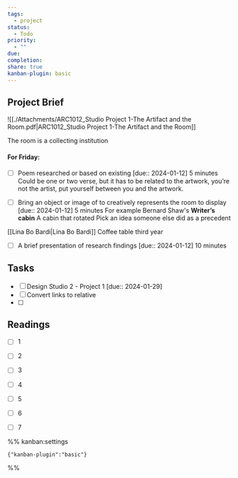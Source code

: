 ```yaml
---
tags:
  - project
status:
  - Todo
priority:
  - ""
due: 
completion: 
share: true
kanban-plugin: basic
---
```



## Project Brief

![[./Attachments/ARC1012_Studio Project 1-The Artifact and the Room.pdf|ARC1012_Studio Project 1-The Artifact and the Room]]

The room is a collecting institution

#### For Friday:
- [ ] Poem researched or based on existing  [due:: 2024-01-12]
5 minutes
Could be one or two verse, but it has to be related to the artwork, you’re not the artist, put yourself between you and the artwork.

- [ ] Bring an object or image of to creatively represents the room to display  [due:: 2024-01-12]
5 minutes
For example Bernard Shaw's **Writer’s cabin**
A cabin that rotated
Pick an idea someone else did as a precedent 

[[Lina Bo Bardi|Lina Bo Bardi]]
Coffee table third year

- [ ] A brief presentation of research findings  [due:: 2024-01-12]
10 minutes


## Tasks

- [ ] Design Studio 2 - Project 1  [due:: 2024-01-29]
- [ ] Convert links to relative
- [ ] 


## Readings

- [ ] 1
- [ ] 2
- [ ] 3
- [ ] 4
- [ ] 5
- [ ] 6
- [ ] 7


%% kanban:settings
```
{"kanban-plugin":"basic"}
```
%%